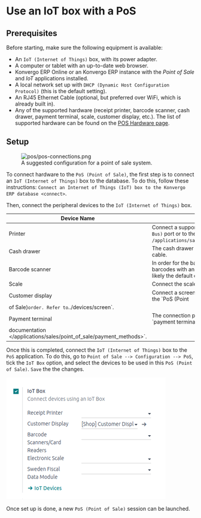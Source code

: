 # Use an IoT box with a PoS

## Prerequisites

Before starting, make sure the following equipment is available:

- An `IoT (Internet of Things)` box, with its power adapter.
- A computer or tablet with an up-to-date web browser.
- Konvergo ERP Online or an Konvergo ERP instance with the *Point of Sale* and *IoT*
  applications installed.
- A local network set up with
  `DHCP (Dynamic Host Configuration Protocol)` (this is the default
  setting).
- An RJ45 Ethernet Cable (optional, but preferred over WiFi, which is
  already built in).
- Any of the supported hardware (receipt printer, barcode scanner, cash
  drawer, payment terminal, scale, customer display, etc.). The list of
  supported hardware can be found on the [POS Hardware
  page](https://www.odoo.com/page/point-of-sale-hardware).

## Setup

<figure>
<img src="pos/pos-connections.png" alt="pos/pos-connections.png" />
<figcaption>A suggested configuration for a point of sale
system.</figcaption>
</figure>

To connect hardware to the `PoS (Point of Sale)`, the first step is to
connect an `IoT
(Internet of Things)` box to the database. To do this, follow these
instructions: `Connect an
Internet of Things (IoT) box to the Konvergo ERP database <connect>`.

Then, connect the peripheral devices to the `IoT (Internet of Things)`
box.

| Device Name      | Instructions                                                                                                                                                                                                      |
|------------------|-------------------------------------------------------------------------------------------------------------------------------------------------------------------------------------------------------------------|
| Printer          | Connect a supported receipt printer to a `USB (Universal Serial Bus)` port or to the network, and power it on. Refer to `/applications/sales/point_of_sale/restaurant/kitchen_printing`.                          |
| Cash drawer      | The cash drawer should be connected to the printer with an RJ25 cable.                                                                                                                                            |
| Barcode scanner  | In order for the barcode scanner to be compatible it must end barcodes with an <span class="title-ref">ENTER</span> character (keycode 28). This is most likely the default configuration of the barcode scanner. |
| Scale            | Connect the scale and power it on. Refer to `../devices/scale`.                                                                                                                                                   |
| Customer display | Connect a screen to the `IoT (Internet of Things)` box to display the `PoS (Point                                                                                                                                 
                    of Sale)` order. Refer to `../devices/screen`.                                                                                                                                                                     |
| Payment terminal | The connection process depends on the terminal. Refer to the `payment terminals                                                                                                                                   
                    documentation </applications/sales/point_of_sale/payment_methods>`.                                                                                                                                                |

Once this is completed, connect the `IoT (Internet of Things)` box to
the `PoS` application. To do this, go to
`Point of Sale --> Configuration --> PoS`, tick the `IoT Box` option,
and select the devices to be used in this `PoS (Point of Sale)`. `Save`
the the changes.

<img src="pos/iot-connected-devices.png" class="align-center"
alt="Configuring the connected devices in the POS application." />

Once set up is done, a new `PoS (Point of Sale)` session can be
launched.
